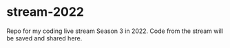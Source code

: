 # stream-2022
Repo for my coding live stream Season 3 in 2022. Code from the stream will be saved and shared here.
